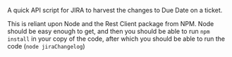 A quick API script for JIRA to harvest the changes to Due Date on a ticket.

This is reliant upon Node and the Rest Client package from NPM. Node should be easy enough to get, and then you should be able to run `npm install` in your copy of the code, after which you should be able to run the code (`node jiraChangelog`)

